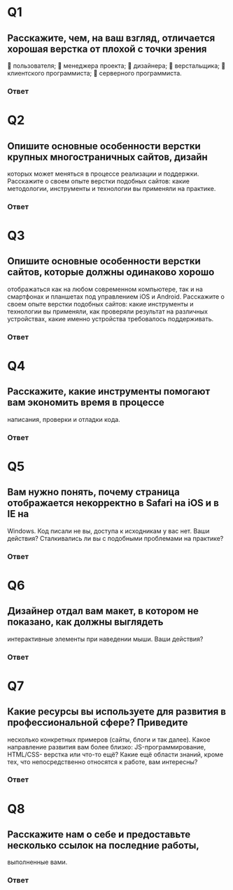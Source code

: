 # Q1

## Расскажите, чем, на ваш взгляд, отличается хорошая верстка от плохой с точки зрения

 пользователя;
 менеджера проекта;
 дизайнера;
 верстальщика;
 клиентского программиста;
 серверного программиста.

### Ответ

# Q2

## Опишите основные особенности верстки крупных многостраничных сайтов, дизайн

которых может меняться в процессе реализации и поддержки.
Расскажите о своем опыте верстки подобных сайтов: какие методологии, инструменты
и технологии вы применяли на практике.

### Ответ

# Q3

## Опишите основные особенности верстки сайтов, которые должны одинаково хорошо

отображаться как на любом современном компьютере, так и на смартфонах и
планшетах под управлением iOS и Android. Расскажите о своем опыте верстки
подобных сайтов: какие инструменты и технологии вы применяли, как проверяли
результат на различных устройствах, какие именно устройства требовалось
поддерживать.

### Ответ

# Q4

## Расскажите, какие инструменты помогают вам экономить время в процессе

написания, проверки и отладки кода.

### Ответ

# Q5

## Вам нужно понять, почему страница отображается некорректно в Safari на iOS и в IE на

Windows. Код писали не вы, доступа к исходникам у вас нет. Ваши действия?
Сталкивались ли вы с подобными проблемами на практике?

### Ответ

# Q6

## Дизайнер отдал вам макет, в котором не показано, как должны выглядеть

интерактивные элементы при наведении мыши. Ваши действия?

### Ответ

# Q7

## Какие ресурсы вы используете для развития в профессиональной сфере? Приведите

несколько конкретных примеров (сайты, блоги и так далее).
Какое направление развития вам более близко: JS-программирование, HTML/CSS-
верстка или что-то ещё?
Какие ещё области знаний, кроме тех, что непосредственно относятся к работе, вам
интересны?

### Ответ

# Q8

## Расскажите нам о себе и предоставьте несколько ссылок на последние работы,

выполненные вами.

### Ответ
